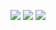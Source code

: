 <a href="https://codeclimate.com/github/shapurid/backend-project-lvl4/maintainability"><img src="https://api.codeclimate.com/v1/badges/211988d30663954cfb9a/maintainability" /></a>
<a href="https://codeclimate.com/github/shapurid/backend-project-lvl4/test_coverage"><img src="https://api.codeclimate.com/v1/badges/211988d30663954cfb9a/test_coverage" /></a>
<a href="https://travis-ci.org/shapurid/backend-project-lvl4"><img src="https://travis-ci.org/shapurid/backend-project-lvl4.svg?branch=master" /></a>